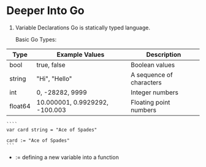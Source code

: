 # Deeper Into Go

1. Variable Declarations
    Go is statically typed language.

    Basic Go Types:

| Type     | Example Values                  | Description                  |
|----------|---------------------------------|------------------------------|
| bool     | true, false                     | Boolean values               |
| string   | "Hi", "Hello"                   | A sequence of characters     |
| int      | 0, -28282, 9999                 | Integer numbers              |
| float64  | 10.000001, 0.9929292, -100.003  | Floating point numbers       |

    ````
    var card string = "Ace of Spades"

    card := "Ace of Spades"
    ```
- := defining a new variable into a function
